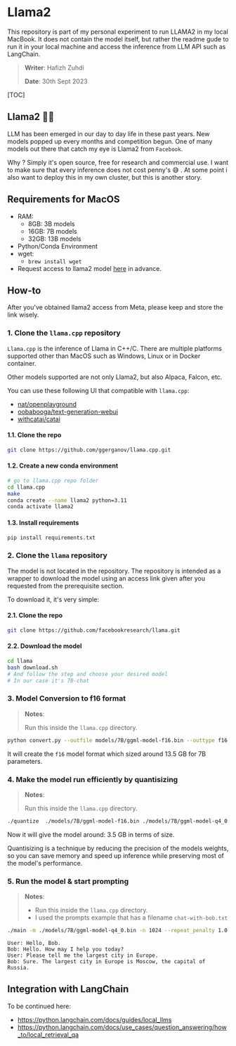 # Llama2
This repository is part of my personal experiment to run LLAMA2 in my local MacBook. It does not contain the model itself, but rather the readme gude to run it in your local machine and access the inference from LLM API such as LangChain.

> **Writer**: Hafizh Zuhdi
>
> **Date**: 30th Sept 2023

[TOC]

## Llama2 🦙🦙

LLM has been emerged in our day to day life in these past years. New models popped up every months and competition begun. One of many models out there that catch my eye is Llama2 from `Facebook`. 


Why ? Simply it's open source, free for research and commercial use. I want to make sure that every inference does not cost penny's 😅 . At some point i also want to deploy this in my own cluster, but this is another story.

## Requirements for MacOS
- RAM:
  - 8GB: 3B models
  - 16GB: 7B models
  - 32GB: 13B models
- Python/Conda Environment
- wget:
  - `brew install wget`
- Request access to llama2 model [here](https://ai.meta.com/resources/models-and-libraries/llama-downloads/) in advance.

## How-to

After you've obtained llama2 access from Meta, please keep and store the link wisely.

### 1. Clone the `llama.cpp` repository

`Llama.cpp` is the inference of Llama in C++/C. There are multiple platforms supported other than MacOS such as Windows, Linux or in Docker container.

Other models supported are not only Llama2, but also Alpaca, Falcon, etc.

You can use these following UI that compatible with `llama.cpp`:
- [nat/openplayground](https://github.com/nat/openplayground)
- [oobabooga/text-generation-webui](https://github.com/oobabooga/text-generation-webui)
- [withcatai/catai](https://github.com/withcatai/catai)

#### 1.1. Clone the repo

```bash
git clone https://github.com/ggerganov/llama.cpp.git
```

#### 1.2. Create a new conda environment

```bash
# go to llama.cpp repo folder
cd llama.cpp
make
conda create --name llama2 python=3.11
conda activate llama2
```
#### 1.3. Install requirements

```bash
pip install requirements.txt
```


### 2. Clone the `llama` repository

The model is not located in the repository. The repository is intended as a wrapper to download the model using an access link given after you requested from the prerequisite section.

To download it, it's very simple:

#### 2.1. Clone the repo

```bash
git clone https://github.com/facebookresearch/llama.git
```

#### 2.2. Download the model

```bash
cd llama
bash download.sh
# And follow the step and choose your desired model
# In our case it's 7B-chat
```

### 3. Model Conversion to f16 format

> **Notes**:
>
> Run this inside the `llama.cpp` directory.

```bash
python convert.py --outfile models/7B/ggml-model-f16.bin --outtype f16 ../llama/llama-2-7b-chat --vocab-dir ../llama/llama
```

It will create the `f16` model format which sized around 13.5 GB for 7B parameters.

### 4. Make the model run efficiently by quantisizing 

> **Notes**:
>
> Run this inside the `llama.cpp` directory.

```bash
./quantize  ./models/7B/ggml-model-f16.bin ./models/7B/ggml-model-q4_0.bin q4_0
```

Now it will give the model around: 3.5 GB in terms of size.

Quantisizing is a technique by reducing the precision of the models weights, so you can save memory and speed up inference while preserving most of the model's performance.

### 5. Run the model & start prompting

> **Notes**:
>
> - Run this inside the `llama.cpp` directory.
> - I used the prompts example that has a filename `chat-with-bob.txt`

```bash
./main -m ./models/7B/ggml-model-q4_0.bin -n 1024 --repeat_penalty 1.0 --color -i -r "User:" -f ./prompts/chat-with-bob.txt
```

```
User: Hello, Bob.
Bob: Hello. How may I help you today?
User: Please tell me the largest city in Europe.
Bob: Sure. The largest city in Europe is Moscow, the capital of Russia.
```

## Integration with LangChain

To be continued here:
- https://python.langchain.com/docs/guides/local_llms
- https://python.langchain.com/docs/use_cases/question_answering/how_to/local_retrieval_qa
